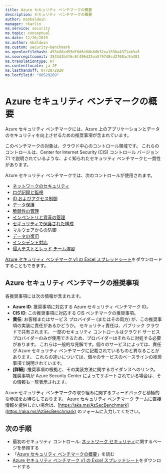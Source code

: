 ```yaml
---
title: Azure セキュリティ ベンチマークの概要
description: セキュリティ ベンチマークの概要
author: msmbaldwin
manager: rkarlin
ms.service: security
ms.topic: conceptual
ms.date: 12/16/2019
ms.author: mbaldwin
ms.custom: security-benchmark
ms.openlocfilehash: 453e88ed59df0d6e88b8db32ea1836a4371ab3a5
ms.sourcegitcommit: 3543d3b4f6c6f496d22ea5f97d8cd2700ac9a481
ms.translationtype: HT
ms.contentlocale: ja-JP
ms.lasthandoff: 07/20/2020
ms.locfileid: "86529269"
---
```

# <a name="overview-of-the-azure-security-benchmark"></a>Azure セキュリティ ベンチマークの概要

Azure セキュリティ ベンチマークには、Azure 上のアプリケーションとデータのセキュリティを向上させるための推奨事項が含まれています。

このベンチマークの対象は、クラウド中心のコントロール領域です。 これらのコントロールは、Center for Internet Security (CIS) コントロール バージョン 7.1 で説明されているような、よく知られたセキュリティ ベンチマークと一貫性があります。

Azure セキュリティ ベンチマークでは、次のコントロールが使用されます。 

- [ネットワークのセキュリティ](security-control-network-security.md)
- [ログ記録と監視](security-control-logging-monitoring.md)
- [ID およびアクセス制御](security-control-identity-access-control.md)
- [データ保護](security-control-data-protection.md)
- [脆弱性の管理](security-control-vulnerability-management.md)
- [インベントリと資産の管理](security-control-inventory-asset-management.md)
- [セキュリティで保護された構成](security-control-secure-configuration.md)
- [マルウェアからの防御](security-control-malware-defense.md)
- [データの復旧](security-control-data-recovery.md)
- [インシデント対応](security-control-incident-response.md)
- [侵入テストとレッド チーム演習](security-control-penetration-tests-red-team-exercises.md)

[Azure セキュリティ ベンチマーク v1 の Excel スプレッドシート](https://github.com/MicrosoftDocs/SecurityBenchmarks/tree/master/spreadsheets)をダウンロードすることもできます。

## <a name="azure-security-benchmark-recommendations"></a>Azure セキュリティ ベンチマークの推奨事項 

各推奨事項には次の情報が含まれます。 

- **Azure ID**: 推奨事項に対応する Azure セキュリティ ベンチマーク ID。 
- **CIS ID**: この推奨事項に対応する CIS ベンチマークの推奨事項。  
- **責任**: お客様またはサービス プロバイダー (またはその両方) が、この推奨事項の実装に責任があるかどうか。 セキュリティ責任は、パブリック クラウドで共有されます。 一部のセキュリティ コントロールはクラウド サービス プロバイダーのみが使用できるため、プロバイダーはそれらに対処する必要があります。 これらは一般的な見解です。個々のサービスによっては、責任が Azure セキュリティ ベンチマークに記載されているものと異なることがあります。 これらの違いについては、個々のサービスのベースラインの推奨事項で説明されています。 
- **[詳細]** :推奨事項の根拠と、その実装方法に関するガイダンスへのリンク。 推奨事項が Azure Security Center によってサポートされている場合は、その情報も一覧表示されます。

Azure セキュリティ ベンチマークの取り組みに関するフィードバックと積極的な参加をお待ちしております。 Azure セキュリティ ベンチマーク チームに直接情報を提供したい場合は、[https://aka.ms/AzSecBenchmark](https://aka.ms/AzSecBenchmark) のフォームに入力してください。

## <a name="next-steps"></a>次の手順

- 最初のセキュリティ コントロール: [ネットワーク セキュリティ](security-control-network-security.md)に関するページを参照する
- 「[Azure セキュリティ ベンチマークの概要](introduction.md)」を読む
- [Azure セキュリティ ベンチマーク v1 の Excel スプレッドシート](https://github.com/MicrosoftDocs/SecurityBenchmarks/tree/master/spreadsheets)をダウンロードする
